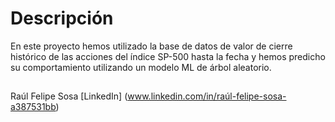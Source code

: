 # Descripción
En este proyecto hemos utilizado la base de datos de valor de cierre histórico de las acciones del índice SP-500 hasta la fecha y hemos predicho su comportamiento
utilizando un modelo ML de árbol aleatorio. 

##
Raúl Felipe Sosa
[LinkedIn] (www.linkedin.com/in/raúl-felipe-sosa-a387531bb)
